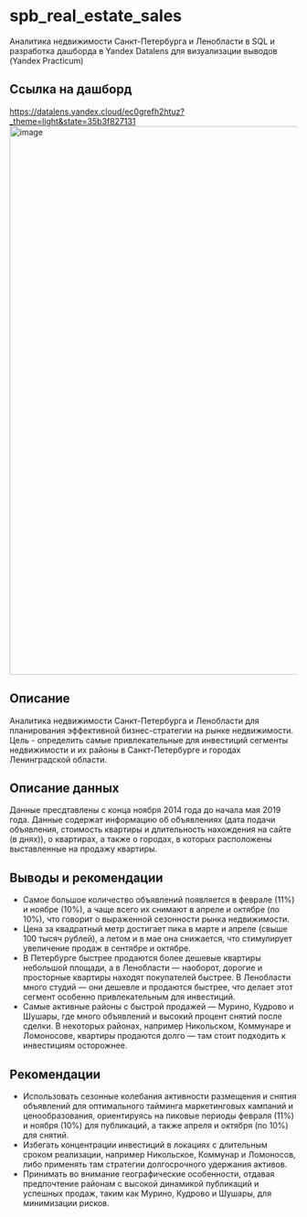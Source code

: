 # spb_real_estate_sales
Аналитика недвижимости Санкт-Петербурга и Ленобласти в SQL и разработка дашборда в Yandex Datalens для визуализации выводов (Yandex Practicum)

## Ссылка на дашборд
https://datalens.yandex.cloud/ec0grefh2htuz?_theme=light&state=35b3f827131
<img width="1841" height="960" alt="image" src="https://github.com/user-attachments/assets/2893caf1-72c2-49c0-b285-9633013e02af" />

## Описание
Аналитика недвижимости Санкт-Петербурга и Ленобласти для планирования эффективной бизнес-стратегии на рынке недвижимости. Цель - определить самые привлекательные для инвестиций сегменты недвижимости и их районы в Санкт-Петербурге и городах Ленинградской области.

## Описание данных 
Данные пресдтавлены с конца ноября 2014 года до начала мая 2019 года. Данные содержат информацию об объявлениях (дата подачи объявления, стоимость квартиры и длительность нахождения на сайте (в днях)), о квартирах, а также о городах, в которых расположены выставленные на продажу квартиры.

## Выводы  и рекомендации
- Самое большое количество объявлений появляется в феврале (11%) и ноябре (10%), а чаще всего их снимают в апреле и октябре (по 10%), что говорит о выраженной сезонности рынка недвижимости.
- Цена за квадратный метр достигает пика в марте и апреле (свыше 100 тысяч рублей), а летом и в мае она снижается, что стимулирует увеличение продаж в сентябре и октябре.
- В Петербурге быстрее продаются более дешевые квартиры небольшой площади, а в Ленобласти — наоборот, дорогие и просторные квартиры находят покупателей быстрее. В Ленобласти много студий — они дешевле и продаются быстрее, что делает этот сегмент особенно привлекательным для инвестиций.
- Самые активные районы с быстрой продажей — Мурино, Кудрово и Шушары, где много объявлений и высокий процент снятий после сделки. В некоторых районах, например Никольском, Коммунаре и Ломоносове, квартиры продаются долго — там стоит подходить к инвестициям осторожнее.

## Рекомендации 
- Использовать сезонные колебания активности размещения и снятия объявлений для оптимального тайминга маркетинговых кампаний и ценообразования, ориентируясь на пиковые периоды февраля (11%) и ноября (10%) для публикаций, а также апреля и октября (по 10%) для снятий.
- Избегать концентрации инвестиций в локациях с длительным сроком реализации, например Никольское, Коммунар и Ломоносов, либо применять там стратегии долгосрочного удержания активов.
- Принимать во внимание географические особенности, отдавая предпочтение районам с высокой динамикой публикаций и успешных продаж, таким как Мурино, Кудрово и Шушары, для минимизации рисков.
